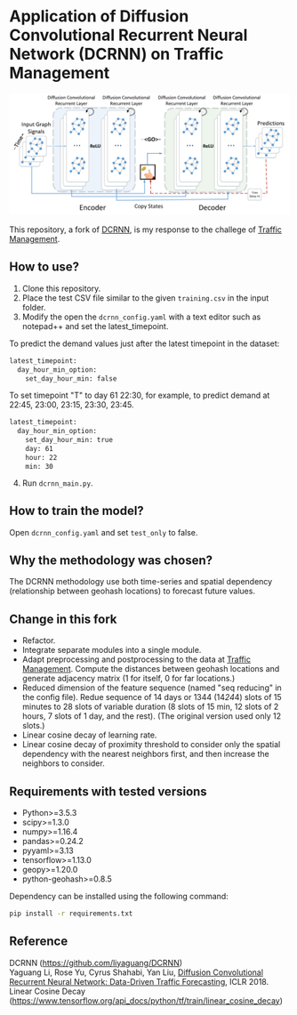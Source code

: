 # Application of Diffusion Convolutional Recurrent Neural Network (DCRNN) on Traffic Management

![Diffusion Convolutional Recurrent Neural Network](figures/model_architecture.jpg "Model Architecture")

This repository, a fork of [DCRNN](https://github.com/liyaguang/DCRNN), is my response to the challege of [Traffic Management](https://www.aiforsea.com/traffic-management).

## How to use?

1. Clone this repository.
2. Place the test CSV file similar to the given `training.csv` in the input folder.
3. Modify the open the `dcrnn_config.yaml` with a text editor such as notepad++ and set the latest_timepoint. 

To predict the demand values just after the latest timepoint in the dataset:
```
latest_timepoint:
  day_hour_min_option:
    set_day_hour_min: false
```

To set timepoint "T" to day 61 22:30, for example, to predict demand at 22:45, 23:00, 23:15, 23:30, 23:45.
```
latest_timepoint:
  day_hour_min_option:
    set_day_hour_min: true
    day: 61
    hour: 22
    min: 30
```

4. Run `dcrnn_main.py`.



## How to train the model?

Open `dcrnn_config.yaml` and set `test_only` to false. 


## Why the methodology was chosen?

The DCRNN methodology use both time-series and spatial dependency (relationship between geohash locations) to forecast future values.

## Change in this fork

- Refactor.
- Integrate separate modules into a single module.
- Adapt preprocessing and postprocessing to the data at [Traffic Management](https://www.aiforsea.com/traffic-management). Compute the distances between geohash locations and generate adjacency matrix (1 for itself, 0 for far locations.)
- Reduced dimension of the feature sequence (named "seq reducing" in the config file). Redue sequence of 14 days or 1344 (14*24*4) slots of 15 minutes to 28 slots of variable duration (8 slots of 15 min, 12 slots of 2 hours, 7 slots of 1 day, and the rest). (The original version used only 12 slots.) 
- Linear cosine decay of learning rate.
- Linear cosine decay of proximity threshold to consider only the spatial dependency with the nearest neighbors first, and then increase the neighbors to consider. 


## Requirements with tested versions
- Python>=3.5.3
- scipy>=1.3.0
- numpy>=1.16.4
- pandas>=0.24.2
- pyyaml>=3.13
- tensorflow>=1.13.0
- geopy>=1.20.0
- python-geohash>=0.8.5

Dependency can be installed using the following command:
```bash
pip install -r requirements.txt
```

## Reference
DCRNN (https://github.com/liyaguang/DCRNN)\
Yaguang Li, Rose Yu, Cyrus Shahabi, Yan Liu, [Diffusion Convolutional Recurrent Neural Network: Data-Driven Traffic Forecasting](https://arxiv.org/abs/1707.01926), ICLR 2018.
Linear Cosine Decay (https://www.tensorflow.org/api_docs/python/tf/train/linear_cosine_decay)
